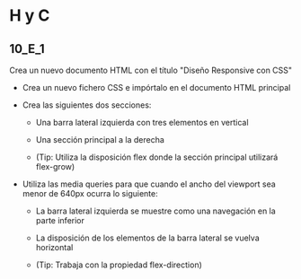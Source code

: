 # H y C

## 10_E_1

Crea un nuevo documento HTML con el título "Diseño Responsive con CSS"

- Crea un nuevo fichero CSS e impórtalo en el documento HTML principal

- Crea las siguientes dos secciones:

    * Una barra lateral izquierda con tres elementos en vertical

    * Una sección principal a la derecha

    * (Tip: Utiliza la disposición flex donde la sección principal utilizará flex-grow)

- Utiliza las media queries para que cuando el ancho del viewport sea menor de 640px ocurra lo siguiente:

    * La barra lateral izquierda se muestre como una navegación en la parte inferior

    * La disposición de los elementos de la barra lateral se vuelva horizontal

    * (Tip: Trabaja con la propiedad flex-direction)
    